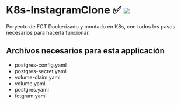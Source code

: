 # K8s-InstagramClone ✅ ![](https://progress-bar.dev/90/?)
Poryecto de FCT Dockerizado y montado en K8s, con todos los pasos necesarios para hacerla funcionar.

## Archivos necesarios para esta applicación

- postgres-config.yaml
- postgres-secret.yaml
- volume-claim.yaml
- volume.yaml
- postgres.yaml
- fctgram.yaml
